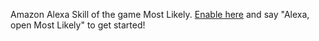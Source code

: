 Amazon Alexa Skill of the game Most Likely. [Enable here](https://www.amazon.com/Drew-Mace-Most-Likely/dp/B0732PW5S9/ref=sr_1_1?dchild=1&keywords=Drew+Mace&qid=1585682426&s=digital-skills&sr=1-1) and say "Alexa, open Most Likely" to get started!
